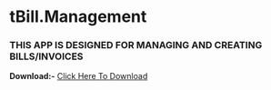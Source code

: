# tBill.Management

### THIS APP IS DESIGNED FOR MANAGING AND CREATING BILLS/INVOICES

**Download:-**
[Click Here To Download](https://drive.google.com/file/d/1LKX_00OvtYebVbGdyTZCfFbv8Xt6YSsO/view?usp=drive_link)


 

 
